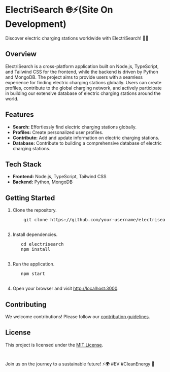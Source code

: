 <h1>ElectriSearch 🌐⚡(Site On Development)</h1>

   <p>Discover electric charging stations worldwide with ElectriSearch! 🚗💨</p>

   <h2>Overview</h2>
<p>ElectriSearch is a cross-platform application built on Node.js, TypeScript, and Tailwind CSS for the frontend, while the backend is driven by Python and MongoDB. The project aims to provide users with a seamless experience for finding electric charging stations globally. Users can create profiles, contribute to the global charging network, and actively participate in building our extensive database of electric charging stations around the world.</p>

   <h2>Features</h2>
<ul>
        <li><strong>Search:</strong> Effortlessly find electric charging stations globally.</li>
        <li><strong>Profiles:</strong> Create personalized user profiles.</li>
        <li><strong>Contribute:</strong> Add and update information on electric charging stations.</li>
        <li><strong>Database:</strong> Contribute to building a comprehensive database of electric charging stations.</li>
    </ul>

  <h2>Tech Stack</h2>

   <ul>
        <li><strong>Frontend:</strong> Node.js, TypeScript, Tailwind CSS</li>
        <li><strong>Backend:</strong> Python, MongoDB</li>
    </ul>

   <h2>Getting Started</h2>

   <ol>
        <li>Clone the repository.</li>
       <pre>
    git clone https://github.com/your-username/electrisearch.git
   </pre>
        </li>
        <li>Install dependencies.</li>
        <pre>
   cd electrisearch
   npm install
   </pre>
        </li>
        <li>Run the application.</li>
        <pre>
   npm start
   </pre>
        </li>
        <li>Open your browser and visit <a href="http://localhost:3000">http://localhost:3000</a>.</li>
    </ol>

   <h2>Contributing</h2>

   <p>We welcome contributions! Please follow our <a href="CONTRIBUTING.md">contribution guidelines</a>.</p>

   <h2>License</h2>

   <p>This project is licensed under the <a href="LICENSE">MIT License</a>.</p>

<pre><code>
</code></pre>
   <p>Join us on the journey to a sustainable future! ⚡🌍 #EV #CleanEnergy 🚀</p>